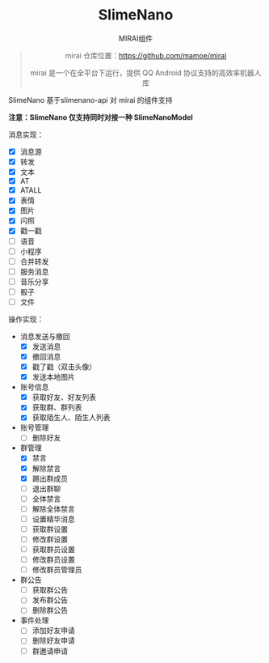 <h1 align="center">SlimeNano</h1>
<p align="center">MIRAI组件</p>

> <div align="center">
>
> mirai 仓库位置：https://github.com/mamoe/mirai
>
> mirai 是一个在全平台下运行，提供 QQ Android 协议支持的高效率机器人库
>
> </div>

SlimeNano 基于slimenano-api 对 mirai 的组件支持

**注意：SlimeNano 仅支持同时对接一种 SlimeNanoModel**

消息实现：
- [x] 消息源
- [x] 转发
- [x] 文本
- [x] AT
- [x] ATALL
- [x] 表情
- [x] 图片
- [x] 闪照
- [x] 戳一戳
- [ ] 语音
- [ ] 小程序
- [ ] 合并转发
- [ ] 服务消息
- [ ] 音乐分享
- [ ] 骰子
- [ ] 文件

操作实现：
- 消息发送与撤回
  - [x] 发送消息
  - [x] 撤回消息
  - [x] 戳了戳（双击头像）
  - [x] 发送本地图片
- 账号信息
  - [x] 获取好友、好友列表
  - [x] 获取群、群列表
  - [x] 获取陌生人、陌生人列表
- 账号管理
  - [ ] 删除好友
- 群管理
  - [x] 禁言
  - [x] 解除禁言
  - [x] 踢出群成员
  - [ ] 退出群聊
  - [ ] 全体禁言
  - [ ] 解除全体禁言
  - [ ] 设置精华消息
  - [ ] 获取群设置
  - [ ] 修改群设置
  - [ ] 获取群员设置
  - [ ] 修改群员设置
  - [ ] 修改群员管理员
- 群公告
  - [ ] 获取群公告
  - [ ] 发布群公告
  - [ ] 删除群公告
- 事件处理
  - [ ] 添加好友申请
  - [ ] 删除好友申请
  - [ ] 群邀请申请
